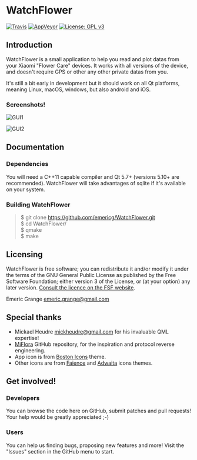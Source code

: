 WatchFlower
===========

[![Travis](https://img.shields.io/travis/emericg/WatchFlower.svg?style=flat-square)](https://travis-ci.org/emericg/WatchFlower)
[![AppVeyor](https://img.shields.io/appveyor/ci/emericg/WatchFlower.svg?style=flat-square)](https://ci.appveyor.com/project/emericg/watchflower)
[![License: GPL v3](https://img.shields.io/badge/license-GPL%20v3-blue.svg&style=flat-square)](http://www.gnu.org/licenses/gpl-3.0)


## Introduction

WatchFlower is a small application to help you read and plot datas from your Xiaomi "Flower Care" devices.
It works with all versions of the device, and doesn't require GPS or other any other private datas from you.

It's still a bit early in development but it should work on all Qt platforms, meaning Linux, macOS, windows, but also android and iOS.

### Screenshots!

![GUI1](https://i.imgur.com/iSTP9tm.png)

![GUI2](https://i.imgur.com/USW4UOn.png)


## Documentation

### Dependencies

You will need a C++11 capable compiler and Qt 5.7+ (versions 5.10+ are recommended).
WatchFlower will take advantages of sqlite if it's available on your system.

### Building WatchFlower

> $ git clone https://github.com/emericg/WatchFlower.git  
> $ cd WatchFlower/  
> $ qmake  
> $ make  


## Licensing

WatchFlower is free software; you can redistribute it and/or modify it under the terms of the GNU General Public License as published by the Free Software Foundation; either version 3 of the License, or (at your option) any later version.
[Consult the licence on the FSF website](http://www.gnu.org/licenses/gpl-3.0.txt).

Emeric Grange <emeric.grange@gmail.com>


## Special thanks

* Mickael Heudre <mickheudre@gmail.com> for his invaluable QML expertise!
* [MiFlora](https://github.com/open-homeautomation/miflora) GitHub repository, for the inspiration and protocol reverse engineering.
* App icon is from [Boston Icons](https://diazchris.deviantart.com/art/Boston-Icons-558741523) theme.
* Other icons are from [Faience](https://tiheum.deviantart.com/art/Faience-icon-theme-255099649) and [Adwaita](https://github.com/GNOME/adwaita-icon-theme) icons themes.


## Get involved!

### Developers

You can browse the code here on GitHub, submit patches and pull requests! Your help would be greatly appreciated ;-)

### Users

You can help us finding bugs, proposing new features and more! Visit the "Issues" section in the GitHub menu to start.

